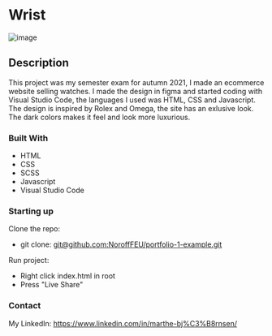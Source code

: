 # Wrist

![image](https://cute-dasik-066857.netlify.app/img/Wrist_mockup_mac.jpg)

## Description
This project was my semester exam for autumn 2021, I made an ecommerce website selling watches. I made the design in figma and started coding with Visual Studio Code, the languages I used was HTML, CSS and Javascript. The design is inspired by Rolex and Omega, the site has an exlusive look. The dark colors makes it feel and look more luxurious.


### Built With
- HTML
- CSS
- SCSS
- Javascript
- Visual Studio Code

### Starting up

Clone the repo:
- git clone: [git@github.com:NoroffFEU/portfolio-1-example.git](https://github.com/Marthebjornsen98/semester-project-wrist.git)

Run project:
- Right click index.html in root
- Press "Live Share"

### Contact
My LinkedIn: https://www.linkedin.com/in/marthe-bj%C3%B8rnsen/
